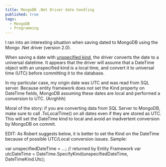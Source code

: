 ```yaml
---
title: MongoDB .Net Driver date handling
published: true
tags: 
  - MongoDB
  - Programming
---
```


I ran into an interesting situation when saving dated to MongoDB using the Mongo .Net driver (version 2.0).

When saving a date with [unspecified kind](https://msdn.microsoft.com/en-us/library/system.datetime.kind(v=vs.110).aspx), the driver converts the date to a universal datetime. It appears that the driver will assume that a DateTime object with an unspecified kind is a local time, and convert it to universal time (UTC) before committing it to the database.

In my particular case, my origin date was UTC and was read from SQL server. Because entity framework does not set the Kind property on DateTime fields, MongoDB assuming these dates are local and performed a conversion to UTC. (Arrghhh)

Moral of the story: if you are converting data from SQL Server to MongoDB, make sure to call .ToLocalTime() on all dates even if they are stored as UTC. This will set the DateTime kind to local and avoid an inadvertent conversion by MongoDB on commit. 

EDIT: As Robert suggests below, it is better to set the Kind on the DateTime because of possible UTC/Local conversion issues. Sample:

var unspecifiedDateTime = ...; // returned by Entity Framework
var utcDateTime = DateTime.SpecifyKind(unspecifiedDateTime, DateTimeKind.Utc);
